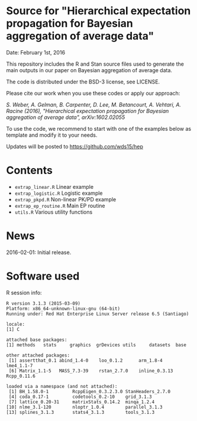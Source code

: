 # Source for "Hierarchical expectation propagation for Bayesian aggregation of average data"

Date: February 1st, 2016

This repository includes the R and Stan source files used to generate
the main outputs in our paper on Bayesian aggregation of average data.

The code is distributed under the BSD-3 license, see LICENSE.

Please cite our work when you use these codes or apply our approach:

_S. Weber, A. Gelman, B. Carpenter, D. Lee, M. Betancourt, A. Vehtari,
A. Racine (2016), "Hierarchical expectation propagation for Bayesian
aggregation of average data", arXiv:1602.02055_

To use the code, we recommend to start with one of the examples below
as template and modify it to your needs.

Updates will be posted to https://github.com/wds15/hep

# Contents

- `extrap_linear.R` Linear example
- `extrap_logistic.R` Logistic example
- `extrap_pkpd.R` Non-linear PK/PD example
- `extrap_ep_routine.R` Main EP routine
- `utils.R` Various utility functions

# News

2016-02-01: Initial release.

# Software used

R session info:

```
R version 3.1.3 (2015-03-09)
Platform: x86_64-unknown-linux-gnu (64-bit)
Running under: Red Hat Enterprise Linux Server release 6.5 (Santiago)

locale:
[1] C

attached base packages:
[1] methods   stats     graphics  grDevices utils     datasets  base     

other attached packages:
 [1] assertthat_0.1 abind_1.4-0    loo_0.1.2      arm_1.8-4      lme4_1.1-7    
 [6] Matrix_1.1-5   MASS_7.3-39    rstan_2.7.0    inline_0.3.13  Rcpp_0.11.6   

loaded via a namespace (and not attached):
 [1] BH_1.58.0-1         RcppEigen_0.3.2.3.0 StanHeaders_2.7.0  
 [4] coda_0.17-1         codetools_0.2-10    grid_3.1.3         
 [7] lattice_0.20-31     matrixStats_0.14.2  minqa_1.2.4        
[10] nlme_3.1-120        nloptr_1.0.4        parallel_3.1.3     
[13] splines_3.1.3       stats4_3.1.3        tools_3.1.3        
```
